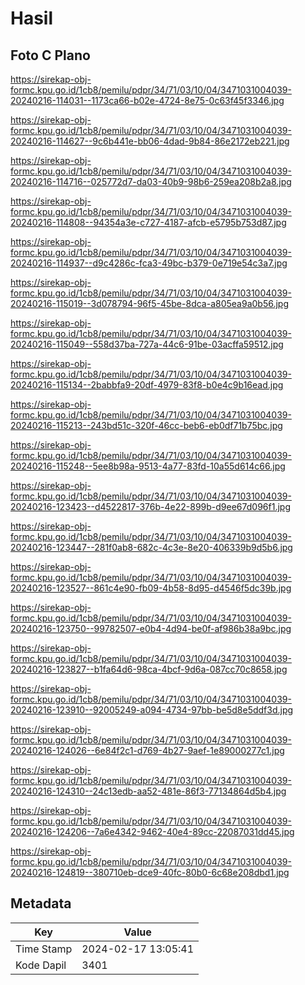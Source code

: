 # Hasil

## Foto C Plano

https://sirekap-obj-formc.kpu.go.id/1cb8/pemilu/pdpr/34/71/03/10/04/3471031004039-20240216-114031--1173ca66-b02e-4724-8e75-0c63f45f3346.jpg

https://sirekap-obj-formc.kpu.go.id/1cb8/pemilu/pdpr/34/71/03/10/04/3471031004039-20240216-114627--9c6b441e-bb06-4dad-9b84-86e2172eb221.jpg

https://sirekap-obj-formc.kpu.go.id/1cb8/pemilu/pdpr/34/71/03/10/04/3471031004039-20240216-114716--025772d7-da03-40b9-98b6-259ea208b2a8.jpg

https://sirekap-obj-formc.kpu.go.id/1cb8/pemilu/pdpr/34/71/03/10/04/3471031004039-20240216-114808--94354a3e-c727-4187-afcb-e5795b753d87.jpg

https://sirekap-obj-formc.kpu.go.id/1cb8/pemilu/pdpr/34/71/03/10/04/3471031004039-20240216-114937--d9c4286c-fca3-49bc-b379-0e719e54c3a7.jpg

https://sirekap-obj-formc.kpu.go.id/1cb8/pemilu/pdpr/34/71/03/10/04/3471031004039-20240216-115019--3d078794-96f5-45be-8dca-a805ea9a0b56.jpg

https://sirekap-obj-formc.kpu.go.id/1cb8/pemilu/pdpr/34/71/03/10/04/3471031004039-20240216-115049--558d37ba-727a-44c6-91be-03acffa59512.jpg

https://sirekap-obj-formc.kpu.go.id/1cb8/pemilu/pdpr/34/71/03/10/04/3471031004039-20240216-115134--2babbfa9-20df-4979-83f8-b0e4c9b16ead.jpg

https://sirekap-obj-formc.kpu.go.id/1cb8/pemilu/pdpr/34/71/03/10/04/3471031004039-20240216-115213--243bd51c-320f-46cc-beb6-eb0df71b75bc.jpg

https://sirekap-obj-formc.kpu.go.id/1cb8/pemilu/pdpr/34/71/03/10/04/3471031004039-20240216-115248--5ee8b98a-9513-4a77-83fd-10a55d614c66.jpg

https://sirekap-obj-formc.kpu.go.id/1cb8/pemilu/pdpr/34/71/03/10/04/3471031004039-20240216-123423--d4522817-376b-4e22-899b-d9ee67d096f1.jpg

https://sirekap-obj-formc.kpu.go.id/1cb8/pemilu/pdpr/34/71/03/10/04/3471031004039-20240216-123447--281f0ab8-682c-4c3e-8e20-406339b9d5b6.jpg

https://sirekap-obj-formc.kpu.go.id/1cb8/pemilu/pdpr/34/71/03/10/04/3471031004039-20240216-123527--861c4e90-fb09-4b58-8d95-d4546f5dc39b.jpg

https://sirekap-obj-formc.kpu.go.id/1cb8/pemilu/pdpr/34/71/03/10/04/3471031004039-20240216-123750--99782507-e0b4-4d94-be0f-af986b38a9bc.jpg

https://sirekap-obj-formc.kpu.go.id/1cb8/pemilu/pdpr/34/71/03/10/04/3471031004039-20240216-123827--b1fa64d6-98ca-4bcf-9d6a-087cc70c8658.jpg

https://sirekap-obj-formc.kpu.go.id/1cb8/pemilu/pdpr/34/71/03/10/04/3471031004039-20240216-123910--92005249-a094-4734-97bb-be5d8e5ddf3d.jpg

https://sirekap-obj-formc.kpu.go.id/1cb8/pemilu/pdpr/34/71/03/10/04/3471031004039-20240216-124026--6e84f2c1-d769-4b27-9aef-1e89000277c1.jpg

https://sirekap-obj-formc.kpu.go.id/1cb8/pemilu/pdpr/34/71/03/10/04/3471031004039-20240216-124310--24c13edb-aa52-481e-86f3-77134864d5b4.jpg

https://sirekap-obj-formc.kpu.go.id/1cb8/pemilu/pdpr/34/71/03/10/04/3471031004039-20240216-124206--7a6e4342-9462-40e4-89cc-22087031dd45.jpg

https://sirekap-obj-formc.kpu.go.id/1cb8/pemilu/pdpr/34/71/03/10/04/3471031004039-20240216-124819--380710eb-dce9-40fc-80b0-6c68e208dbd1.jpg


## Metadata

| Key        | Value               |
| ---------- | ------------------- |
| Time Stamp | 2024-02-17 13:05:41 |
| Kode Dapil | 3401                |



